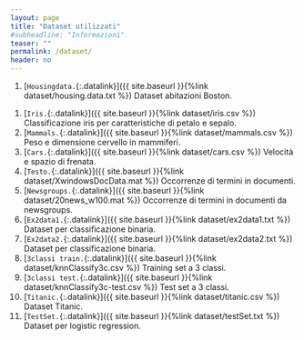 ```yaml
---
layout: page
title: "Dataset utilizzati"
#subheadline: "Informazioni"
teaser: ""
permalink: /dataset/
header: no
---
```


1. [`Housingdata.`{:.datalink}]({{ site.baseurl }}{%link dataset/housing.data.txt %}) Dataset abitazioni Boston.

<!--Raccolta di dataset utilizzati nei precedenti a.a., inseriti a scopo indicativo. 

1. [`Jane Austen.`{:.datalink}]({{ site.baseurl }}{%link dataset/austen.jpg %}) Immagine di Jane Austen-->

1. [`Iris.`{:.datalink}]({{ site.baseurl }}{%link dataset/iris.csv %}) Classificazione iris per caratteristiche di petalo e sepalo.
1. [`Mammals.`{:.datalink}]({{ site.baseurl }}{%link dataset/mammals.csv %}) Peso e dimensione cervello in mammiferi.
1. [`Cars.`{:.datalink}]({{ site.baseurl }}{%link dataset/cars.csv %}) Velocità e spazio di frenata.
1. [`Testo.`{:.datalink}]({{ site.baseurl }}{%link dataset/XwindowsDocData.mat %}) Occorrenze di termini in documenti.
1. [`Newsgroups.`{:.datalink}]({{ site.baseurl }}{%link dataset/20news_w100.mat %}) Occorrenze di termini in documenti da newsgroups.
1. [`Ex2data1.`{:.datalink}]({{ site.baseurl }}{%link dataset/ex2data1.txt %}) Dataset per classificazione binaria.
1. [`Ex2data2.`{:.datalink}]({{ site.baseurl }}{%link dataset/ex2data2.txt %}) Dataset per classificazione binaria.
1. [`3classi train.`{:.datalink}]({{ site.baseurl }}{%link dataset/knnClassify3c.csv %}) Training set a 3 classi.
1. [`3classi test.`{:.datalink}]({{ site.baseurl }}{%link dataset/knnClassify3c-test.csv %}) Test set a 3 classi.
1. [`Titanic.`{:.datalink}]({{ site.baseurl }}{%link dataset/titanic.csv %}) Dataset Titanic.
1. [`TestSet.`{:.datalink}]({{ site.baseurl }}{%link dataset/testSet.txt %}) Dataset per logistic regression.



